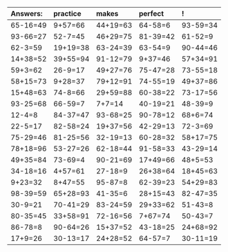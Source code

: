 | Answers: | practice | makes | perfect | ! |
| :--- | :--- | :--- | :--- | :--- |
| 65-16=49 | 9+57=66 | 44+19=63 | 64-58=6 | 93-59=34 | 
| 93-66=27 | 52-7=45 | 46+29=75 | 81-39=42 | 61-52=9 | 
| 62-3=59 | 19+19=38 | 63-24=39 | 63-54=9 | 90-44=46 | 
| 14+38=52 | 39+55=94 | 91-12=79 | 9+37=46 | 57+34=91 | 
| 59+3=62 | 26-9=17 | 49+27=76 | 75-47=28 | 73-55=18 | 
| 58+15=73 | 9+28=37 | 79+12=91 | 74-55=19 | 49+37=86 | 
| 15+48=63 | 74-8=66 | 29+59=88 | 60-38=22 | 73-17=56 | 
| 93-25=68 | 66-59=7 | 7+7=14 | 40-19=21 | 48-39=9 | 
| 12-4=8 | 84-37=47 | 93-68=25 | 90-78=12 | 68+6=74 | 
| 22-5=17 | 82-58=24 | 19+37=56 | 42-29=13 | 72-3=69 | 
| 75-29=46 | 81-25=56 | 32-19=13 | 60-28=32 | 58+17=75 | 
| 78+18=96 | 53-27=26 | 62-18=44 | 91-58=33 | 43-29=14 | 
| 49+35=84 | 73-69=4 | 90-21=69 | 17+49=66 | 48+5=53 | 
| 34-18=16 | 4+57=61 | 27-18=9 | 26+38=64 | 18+45=63 | 
| 9+23=32 | 8+47=55 | 95-87=8 | 62-39=23 | 54+29=83 | 
| 98-39=59 | 65+28=93 | 41-35=6 | 28+15=43 | 82-47=35 | 
| 30-9=21 | 70-41=29 | 83-24=59 | 29+33=62 | 51-43=8 | 
| 80-35=45 | 33+58=91 | 72-16=56 | 7+67=74 | 50-43=7 | 
| 86-78=8 | 90-64=26 | 15+37=52 | 43-18=25 | 24+68=92 | 
| 17+9=26 | 30-13=17 | 24+28=52 | 64-57=7 | 30-11=19 | 
